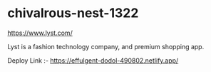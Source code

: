 # chivalrous-nest-1322
https://www.lyst.com/
<p>Lyst is a fashion technology company, and premium shopping app.</p>

Deploy Link :- https://effulgent-dodol-490802.netlify.app/
